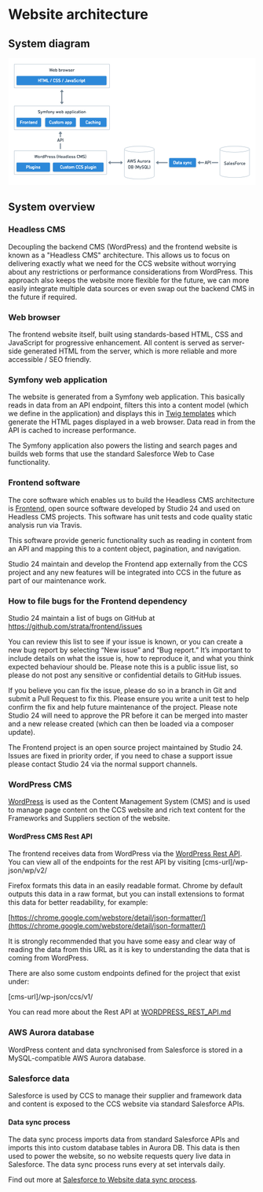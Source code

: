 # Website architecture

## System diagram

![CCS website architecture: Web browser, Symfony web application, WordPress CMS](assets/ccs_frontend_architecture.png)

## System overview

### Headless CMS

Decoupling the backend CMS (WordPress) and the frontend website is known as a "Headless CMS" architecture. This allows 
us to focus on delivering exactly what we need for the CCS website without worrying about any restrictions or performance 
considerations from WordPress. This approach also keeps the website more flexible for the future, we can more easily 
integrate multiple data sources or even swap out the backend CMS in the future if required. 

### Web browser

The frontend website itself, built using standards-based HTML, CSS and JavaScript for progressive enhancement. All 
content is served as server-side generated HTML from the server, which is more reliable and more accessible / SEO friendly.  

### Symfony web application

The website is generated from a Symfony web application. This basically reads in data from an API endpoint, filters 
this into a content model (which we define in the application) and displays this in [Twig templates](https://twig.symfony.com/) 
which generate the HTML pages displayed in a web browser. Data read in from the API is cached to increase performance.

The Symfony application also powers the listing and search pages and builds web forms that use the standard Salesforce 
Web to Case functionality. 

### Frontend software

The core software which enables us to build the Headless CMS architecture is [Frontend](https://github.com/studio24/frontend), 
open source software developed by Studio 24 and used on Headless CMS projects. This software has unit tests and 
code quality static analysis run via Travis.

This software provide generic functionality such as reading in content from an API and mapping this to a content 
object, pagination, and navigation.  

Studio 24 maintain and develop the Frontend app externally from the CCS project and any new features will be integrated 
into CCS in the future as part of our maintenance work. 

### How to file bugs for the Frontend dependency

Studio 24 maintain a list of bugs on GitHub at https://github.com/strata/frontend/issues

You can review this list to see if your issue is known, or you can create a new bug report by selecting “New issue” and “Bug report.” It’s important to include details on what the issue is, how to reproduce it, and what you think expected behaviour should be. Please note this is a public issue list, so please do not post any sensitive or confidential details to GitHub issues.

If you believe you can fix the issue, please do so in a branch in Git and submit a Pull Request to fix this. Please ensure you write a unit test to help confirm the fix and help future maintenance of the project. Please note Studio 24 will need to approve the PR before it can be merged into master and a new release created (which can then be loaded via a composer update).

The Frontend project is an open source project maintained by Studio 24. Issues are fixed in priority order, if you need to chase a support issue please contact Studio 24 via the normal support channels.

### WordPress CMS

[WordPress](https://wordpress.org/) is used as the Content Management System (CMS) and is used to manage page content 
on the CCS website and rich text content for the Frameworks and Suppliers section of the website. 

#### WordPress CMS Rest API

The frontend receives data from WordPress via the [WordPress Rest API](https://developer.wordpress.org/rest-api/). You can 
view all of the endpoints for the rest API by visiting [cms-url]/wp-json/wp/v2/

Firefox formats this data in an easily readable format. Chrome by default outputs this data in a raw format, but you can install 
extensions to format this data for better readability, for example:

[https://chrome.google.com/webstore/detail/json-formatter/](https://chrome.google.com/webstore/detail/json-formatter/)

It is strongly recommended that you have some easy and clear way of reading the data from this URL as it is key to understanding the 
data that is coming from WordPress.

There are also some custom endpoints defined for the project that exist under:

[cms-url]/wp-json/ccs/v1/ 

You can read more about the Rest API at [WORDPRESS_REST_API.md](WORDPRESS_REST_API.md)

### AWS Aurora database

WordPress content and data synchronised from Salesforce is stored in a MySQL-compatible AWS Aurora database.

### Salesforce data

Salesforce is used by CCS to manage their supplier and framework data and content is exposed to the CCS website via 
standard Salesforce APIs. 

#### Data sync process

The data sync process imports data from standard Salesforce APIs and imports this into custom
 database tables in Aurora DB. This data is then used to power the website, so no website requests query live 
 data in Salesforce. The data sync process runs every at set intervals daily.
 
Find out more at [Salesforce to Website data sync process](SALESFORCE_DATA_SYNC.md).

